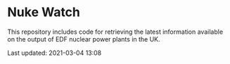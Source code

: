 # Nuke Watch

This repository includes code for retrieving the latest information available on the output of EDF nuclear power plants in the UK.

Last updated: 2021-03-04 13:08